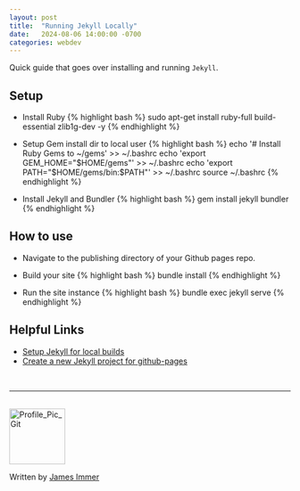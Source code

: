 ```yaml
---
layout: post
title:  "Running Jekyll Locally"
date:   2024-08-06 14:00:00 -0700
categories: webdev
---
```


Quick guide that goes over installing and running `Jekyll`.

## Setup

- Install Ruby 
{% highlight bash %}
sudo apt-get install ruby-full build-essential zlib1g-dev -y
{% endhighlight %}

- Setup Gem install dir to local user 
{% highlight bash %}
echo '# Install Ruby Gems to ~/gems' >> ~/.bashrc
echo 'export GEM_HOME="$HOME/gems"' >> ~/.bashrc
echo 'export PATH="$HOME/gems/bin:$PATH"' >> ~/.bashrc
source ~/.bashrc
{% endhighlight %}

- Install Jekyll and Bundler
{% highlight bash %}
gem install jekyll bundler
{% endhighlight %}


## How to use

- Navigate to the publishing directory of your Github pages repo.
- Build your site
{% highlight bash %}
bundle install
{% endhighlight %}

- Run the site instance
{% highlight bash %}
bundle exec jekyll serve
{% endhighlight %}


## Helpful Links
- [Setup Jekyll for local builds](https://docs.github.com/en/pages/setting-up-a-github-pages-site-with-jekyll/testing-your-github-pages-site-locally-with-jekyll)
- [Create a new Jekyll project for github-pages](https://docs.github.com/en/pages/setting-up-a-github-pages-site-with-jekyll/creating-a-github-pages-site-with-jekyll)

<br>

---

<br>

<img src="https://avatars.githubusercontent.com/u/77898354?v=4" alt="Profile_Pic_Git" width="100" height="100"/>

Written by [James Immer](/bio)